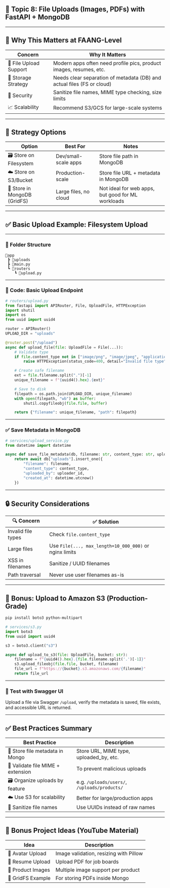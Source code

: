 ## 📂 **Topic 8: File Uploads (Images, PDFs) with FastAPI + MongoDB**

---

## 🧠 Why This Matters at FAANG-Level

| Concern | Why It Matters |
|--------|----------------|
| 🚀 File Upload Support | Modern apps often need profile pics, product images, resumes, etc. |
| 🧱 Storage Strategy | Needs clear separation of metadata (DB) and actual files (FS or cloud) |
| 🔐 Security | Sanitize file names, MIME type checking, size limits |
| 📈 Scalability | Recommend S3/GCS for large-scale systems |

---

## 🧭 Strategy Options

| Option | Best For | Notes |
|--------|----------|-------|
| 🗃 Store on Filesystem | Dev/small-scale apps | Store file path in MongoDB |
| ☁️ Store on S3/Bucket | Production-scale | Store file URL + metadata in MongoDB |
| 🧠 Store in MongoDB (GridFS) | Large files, no cloud | Not ideal for web apps, but good for ML workloads |

---

## ✅ Basic Upload Example: Filesystem Upload

---

### 📁 Folder Structure

```
📂app
 ┣ 📂uploads
 ┣ 📄main.py
 ┗ 📂routers
    ┗ 📄upload.py
```

---

### 🧪 Code: Basic Upload Endpoint

```python
# routers/upload.py
from fastapi import APIRouter, File, UploadFile, HTTPException
import shutil
import os
from uuid import uuid4

router = APIRouter()
UPLOAD_DIR = "uploads"

@router.post("/upload")
async def upload_file(file: UploadFile = File(...)):
    # Validate type
    if file.content_type not in ["image/png", "image/jpeg", "application/pdf"]:
        raise HTTPException(status_code=400, detail="Invalid file type")

    # Create safe filename
    ext = file.filename.split(".")[-1]
    unique_filename = f"{uuid4().hex}.{ext}"

    # Save to disk
    filepath = os.path.join(UPLOAD_DIR, unique_filename)
    with open(filepath, "wb") as buffer:
        shutil.copyfileobj(file.file, buffer)

    return {"filename": unique_filename, "path": filepath}
```

---

### ✅ Save Metadata in MongoDB

```python
# services/upload_service.py
from datetime import datetime

async def save_file_metadata(db, filename: str, content_type: str, uploader_id: str):
    return await db["uploads"].insert_one({
        "filename": filename,
        "content_type": content_type,
        "uploaded_by": uploader_id,
        "created_at": datetime.utcnow()
    })
```

---

## 🔒 Security Considerations

| 🔍 Concern | ✅ Solution |
|-----------|-------------|
| Invalid file types | Check `file.content_type` |
| Large files | Use `File(..., max_length=10_000_000)` or nginx limits |
| XSS in filenames | Sanitize / UUID filenames |
| Path traversal | Never use user filenames as-is |

---

## 🚀 Bonus: Upload to Amazon S3 (Production-Grade)

```bash
pip install boto3 python-multipart
```

```python
# services/s3.py
import boto3
from uuid import uuid4

s3 = boto3.client("s3")

async def upload_to_s3(file: UploadFile, bucket: str):
    filename = f"{uuid4().hex}.{file.filename.split('.')[-1]}"
    s3.upload_fileobj(file.file, bucket, filename)
    file_url = f"https://{bucket}.s3.amazonaws.com/{filename}"
    return file_url
```

---

### 🧪 Test with Swagger UI

Upload a file via Swagger `/upload`, verify the metadata is saved, file exists, and accessible URL is returned.

---

## ✅ Best Practices Summary

| Best Practice | Description |
|---------------|-------------|
| 🧱 Store file metadata in Mongo | Store URL, MIME type, uploaded_by, etc. |
| 🔐 Validate file MIME + extension | To prevent malicious uploads |
| 🗃 Organize uploads by feature | e.g. `/uploads/users/`, `/uploads/products/` |
| ☁️ Use S3 for scalability | Better for large/production apps |
| 🧼 Sanitize file names | Use UUIDs instead of raw names |

---

## 🎯 Bonus Project Ideas (YouTube Material)

| Idea | Description |
|------|-------------|
| 📸 Avatar Upload | Image validation, resizing with Pillow |
| 📄 Resume Upload | Upload PDF for job boards |
| 🛒 Product Images | Multiple image support per product |
| 🧠 GridFS Example | For storing PDFs inside Mongo |
